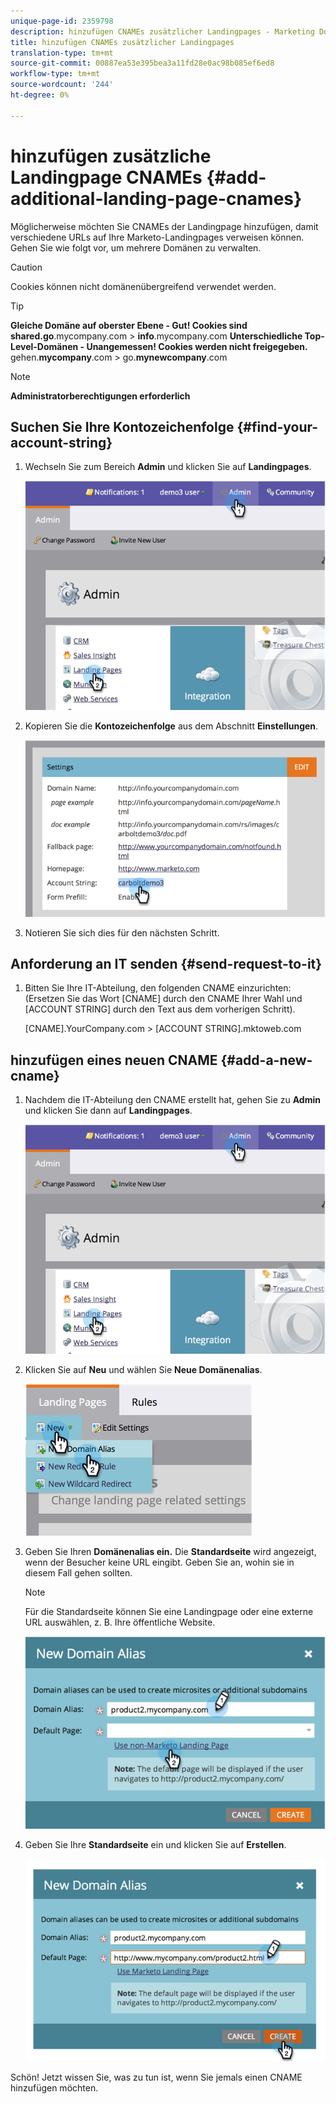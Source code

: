 ```yaml
---
unique-page-id: 2359798
description: hinzufügen CNAMEs zusätzlicher Landingpages - Marketing Docs - Produktdokumentation
title: hinzufügen CNAMEs zusätzlicher Landingpages
translation-type: tm+mt
source-git-commit: 00887ea53e395bea3a11fd28e0ac98b085ef6ed8
workflow-type: tm+mt
source-wordcount: '244'
ht-degree: 0%

---
```



# hinzufügen zusätzliche Landingpage CNAMEs {#add-additional-landing-page-cnames}

Möglicherweise möchten Sie CNAMEs der Landingpage hinzufügen, damit verschiedene URLs auf Ihre Marketo-Landingpages verweisen können. Gehen Sie wie folgt vor, um mehrere Domänen zu verwalten.

>[!CAUTION]
>
>Cookies können nicht domänenübergreifend verwendet werden.

>[!TIP]
>
>**Gleiche Domäne auf oberster Ebene - Gut! Cookies sind shared.go**.mycompany.com > **info**.mycompany.com **Unterschiedliche Top-Level-Domänen - Unangemessen! Cookies werden nicht freigegeben.**
>gehen.**mycompany**.com > go.**mynewcompany**.com

>[!NOTE]
>
>**Administratorberechtigungen erforderlich**

## Suchen Sie Ihre Kontozeichenfolge {#find-your-account-string}

1. Wechseln Sie zum Bereich **Admin** und klicken Sie auf **Landingpages**.

   ![](assets/image2014-9-16-15-3a19-3a54.png)

1. Kopieren Sie die **Kontozeichenfolge** aus dem Abschnitt **Einstellungen**.

   ![](assets/image2014-9-16-15-3a20-3a2.png)

1. Notieren Sie sich dies für den nächsten Schritt.

## Anforderung an IT senden {#send-request-to-it}

1. Bitten Sie Ihre IT-Abteilung, den folgenden CNAME einzurichten: (Ersetzen Sie das Wort [CNAME] durch den CNAME Ihrer Wahl und [ACCOUNT STRING] durch den Text aus dem vorherigen Schritt).

   [CNAME].YourCompany.com >  [ACCOUNT STRING].mktoweb.com

## hinzufügen eines neuen CNAME {#add-a-new-cname}

1. Nachdem die IT-Abteilung den CNAME erstellt hat, gehen Sie zu **Admin** und klicken Sie dann auf **Landingpages**.

   ![](assets/image2014-9-16-15-3a20-3a20.png)

1. Klicken Sie auf **Neu** und wählen Sie **Neue Domänenalias**.

   ![](assets/image2014-9-16-15-3a20-3a28.png)

1. Geben Sie Ihren **Domänenalias ein.** Die  **Standardseite** wird angezeigt, wenn der Besucher keine URL eingibt. Geben Sie an, wohin sie in diesem Fall gehen sollten.

   >[!NOTE]
   >
   >Für die Standardseite können Sie eine Landingpage oder eine externe URL auswählen, z. B. Ihre öffentliche Website.

   ![](assets/image2014-9-16-15-3a20-3a36.png)

1. Geben Sie Ihre **Standardseite** ein und klicken Sie auf **Erstellen**.

   ![](assets/image2014-9-16-15-3a20-3a43.png)

Schön! Jetzt wissen Sie, was zu tun ist, wenn Sie jemals einen CNAME hinzufügen möchten.
